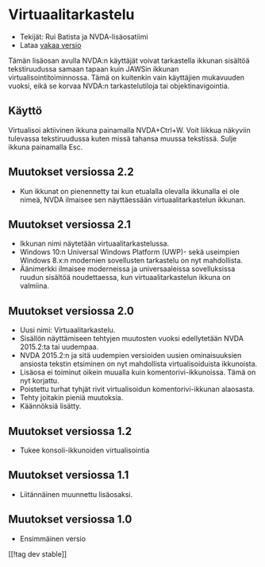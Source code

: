 # Virtuaalitarkastelu #

* Tekijät: Rui Batista ja NVDA-lisäosatiimi
* Lataa [vakaa versio][1]

Tämän lisäosan avulla NVDA:n käyttäjät voivat tarkastella ikkunan sisältöä
tekstiruudussa samaan tapaan kuin JAWSin ikkunan virtualisointitoiminnossa.
Tämä on kuitenkin vain käyttäjien mukavuuden vuoksi, eikä se korvaa NVDA:n
tarkastelutiloja tai objektinavigointia.

## Käyttö ##

Virtualisoi aktiivinen ikkuna painamalla NVDA+Ctrl+W. Voit liikkua näkyviin
tulevassa tekstiruudussa kuten missä tahansa muussa tekstissä.  Sulje ikkuna
painamalla Esc.

## Muutokset versiossa 2.2

* Kun ikkunat on pienennetty tai kun etualalla olevalla ikkunalla ei ole
  nimeä, NVDA ilmaisee sen näyttäessään virtuaalitarkastelun ikkunan.

## Muutokset versiossa 2.1

* Ikkunan nimi näytetään virtuaalitarkastelussa.
* Windows 10:n Universal Windows Platform (UWP)- sekä useimpien Windows
  8.x:n modernien sovellusten tarkastelu on nyt mahdollista.
* Äänimerkki ilmaisee moderneissa ja universaaleissa sovelluksissa ruudun
  sisältöä noudettaessa, kun virtuaalitarkastelun ikkuna on valmiina.

## Muutokset versiossa 2.0

* Uusi nimi: Virtuaalitarkastelu.
* Sisällön näyttämiseen tehtyjen muutosten vuoksi edellytetään NVDA
  2015.2:ta tai uudempaa.
* NVDA 2015.2:n ja sitä uudempien versioiden uusien ominaisuuksien ansiosta
  tekstin etsiminen on nyt mahdollista virtualisoiduista ikkunoista.
* Lisäosa ei toiminut oikein muualla kuin komentorivi-ikkunoissa. Tämä on
  nyt korjattu.
* Poistettu turhat tyhjät rivit virtualisoidun komentorivi-ikkunan
  alaosasta.
* Tehty joitakin pieniä muutoksia.
* Käännöksiä lisätty.

## Muutokset versiossa 1.2

* Tukee konsoli-ikkunoiden virtualisointia

## Muutokset versiossa 1.1

* Liitännäinen muunnettu lisäosaksi.

## Muutokset versiossa 1.0

* Ensimmäinen versio

[[!tag dev stable]]

[1]: https://github.com/ruifontes/virtualReview/releases/download/2023.09.19/virtualRevision-2023.09.19.nvda-addon

